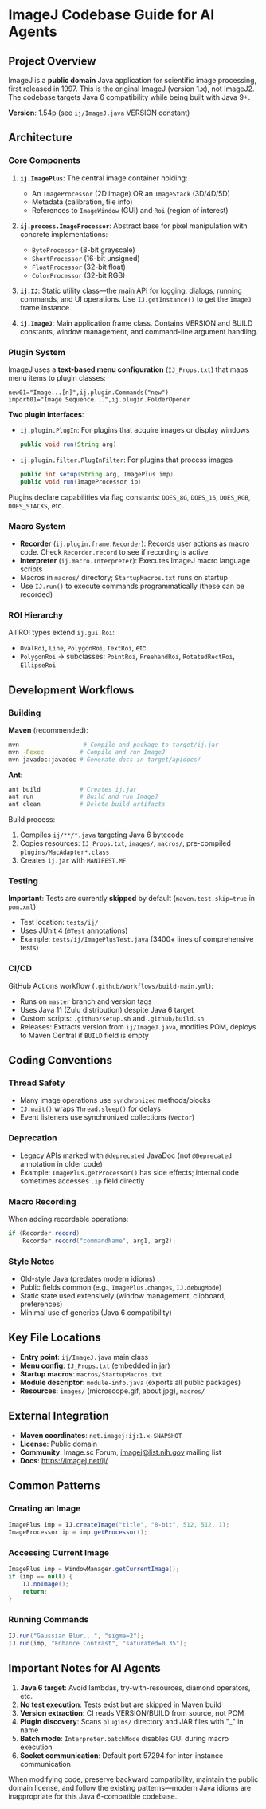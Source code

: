 # ImageJ Codebase Guide for AI Agents

## Project Overview

ImageJ is a **public domain** Java application for scientific image processing, first released in 1997. This is the original ImageJ (version 1.x), not ImageJ2. The codebase targets Java 6 compatibility while being built with Java 9+.

**Version**: 1.54p (see `ij/ImageJ.java` VERSION constant)

## Architecture

### Core Components

1. **`ij.ImagePlus`**: The central image container holding:
   - An `ImageProcessor` (2D image) OR an `ImageStack` (3D/4D/5D)
   - Metadata (calibration, file info)
   - References to `ImageWindow` (GUI) and `Roi` (region of interest)

2. **`ij.process.ImageProcessor`**: Abstract base for pixel manipulation with concrete implementations:
   - `ByteProcessor` (8-bit grayscale)
   - `ShortProcessor` (16-bit unsigned)
   - `FloatProcessor` (32-bit float)
   - `ColorProcessor` (32-bit RGB)

3. **`ij.IJ`**: Static utility class—the main API for logging, dialogs, running commands, and UI operations. Use `IJ.getInstance()` to get the `ImageJ` frame instance.

4. **`ij.ImageJ`**: Main application frame class. Contains VERSION and BUILD constants, window management, and command-line argument handling.

### Plugin System

ImageJ uses a **text-based menu configuration** (`IJ_Props.txt`) that maps menu items to plugin classes:

```plaintext
new01="Image...[n]",ij.plugin.Commands("new")
import01="Image Sequence...",ij.plugin.FolderOpener
```

**Two plugin interfaces**:
- `ij.plugin.PlugIn`: For plugins that acquire images or display windows
  ```java
  public void run(String arg)
  ```
- `ij.plugin.filter.PlugInFilter`: For plugins that process images
  ```java
  public int setup(String arg, ImagePlus imp)
  public void run(ImageProcessor ip)
  ```

Plugins declare capabilities via flag constants: `DOES_8G`, `DOES_16`, `DOES_RGB`, `DOES_STACKS`, etc.

### Macro System

- **Recorder** (`ij.plugin.frame.Recorder`): Records user actions as macro code. Check `Recorder.record` to see if recording is active.
- **Interpreter** (`ij.macro.Interpreter`): Executes ImageJ macro language scripts
- Macros in `macros/` directory; `StartupMacros.txt` runs on startup
- Use `IJ.run()` to execute commands programmatically (these can be recorded)

### ROI Hierarchy

All ROI types extend `ij.gui.Roi`:
- `OvalRoi`, `Line`, `PolygonRoi`, `TextRoi`, etc.
- `PolygonRoi` → subclasses: `PointRoi`, `FreehandRoi`, `RotatedRectRoi`, `EllipseRoi`

## Development Workflows

### Building

**Maven** (recommended):
```bash
mvn                  # Compile and package to target/ij.jar
mvn -Pexec          # Compile and run ImageJ
mvn javadoc:javadoc # Generate docs in target/apidocs/
```

**Ant**:
```bash
ant build           # Creates ij.jar
ant run             # Build and run ImageJ
ant clean           # Delete build artifacts
```

Build process:
1. Compiles `ij/**/*.java` targeting Java 6 bytecode
2. Copies resources: `IJ_Props.txt`, `images/`, `macros/`, pre-compiled `plugins/MacAdapter*.class`
3. Creates `ij.jar` with `MANIFEST.MF`

### Testing

**Important**: Tests are currently **skipped** by default (`maven.test.skip=true` in `pom.xml`)

- Test location: `tests/ij/`
- Uses JUnit 4 (`@Test` annotations)
- Example: `tests/ij/ImagePlusTest.java` (3400+ lines of comprehensive tests)

### CI/CD

GitHub Actions workflow (`.github/workflows/build-main.yml`):
- Runs on `master` branch and version tags
- Uses Java 11 (Zulu distribution) despite Java 6 target
- Custom scripts: `.github/setup.sh` and `.github/build.sh`
- Releases: Extracts version from `ij/ImageJ.java`, modifies POM, deploys to Maven Central if `BUILD` field is empty

## Coding Conventions

### Thread Safety

- Many image operations use `synchronized` methods/blocks
- `IJ.wait()` wraps `Thread.sleep()` for delays
- Event listeners use synchronized collections (`Vector`)

### Deprecation

- Legacy APIs marked with `@deprecated` JavaDoc (not `@Deprecated` annotation in older code)
- Example: `ImagePlus.getProcessor()` has side effects; internal code sometimes accesses `.ip` field directly

### Macro Recording

When adding recordable operations:
```java
if (Recorder.record)
    Recorder.record("commandName", arg1, arg2);
```

### Style Notes

- Old-style Java (predates modern idioms)
- Public fields common (e.g., `ImagePlus.changes`, `IJ.debugMode`)
- Static state used extensively (window management, clipboard, preferences)
- Minimal use of generics (Java 6 compatibility)

## Key File Locations

- **Entry point**: `ij/ImageJ.java` main class
- **Menu config**: `IJ_Props.txt` (embedded in jar)
- **Startup macros**: `macros/StartupMacros.txt`
- **Module descriptor**: `module-info.java` (exports all public packages)
- **Resources**: `images/` (microscope.gif, about.jpg), `macros/`

## External Integration

- **Maven coordinates**: `net.imagej:ij:1.x-SNAPSHOT`
- **License**: Public domain
- **Community**: Image.sc Forum, imagej@list.nih.gov mailing list
- **Docs**: https://imagej.net/ij/

## Common Patterns

### Creating an Image
```java
ImagePlus imp = IJ.createImage("title", "8-bit", 512, 512, 1);
ImageProcessor ip = imp.getProcessor();
```

### Accessing Current Image
```java
ImagePlus imp = WindowManager.getCurrentImage();
if (imp == null) {
    IJ.noImage();
    return;
}
```

### Running Commands
```java
IJ.run("Gaussian Blur...", "sigma=2");
IJ.run(imp, "Enhance Contrast", "saturated=0.35");
```

## Important Notes for AI Agents

1. **Java 6 target**: Avoid lambdas, try-with-resources, diamond operators, etc.
2. **No test execution**: Tests exist but are skipped in Maven build
3. **Version extraction**: CI reads VERSION/BUILD from source, not POM
4. **Plugin discovery**: Scans `plugins/` directory and JAR files with "_" in name
5. **Batch mode**: `Interpreter.batchMode` disables GUI during macro execution
6. **Socket communication**: Default port 57294 for inter-instance communication

When modifying code, preserve backward compatibility, maintain the public domain license, and follow the existing patterns—modern Java idioms are inappropriate for this Java 6-compatible codebase.
